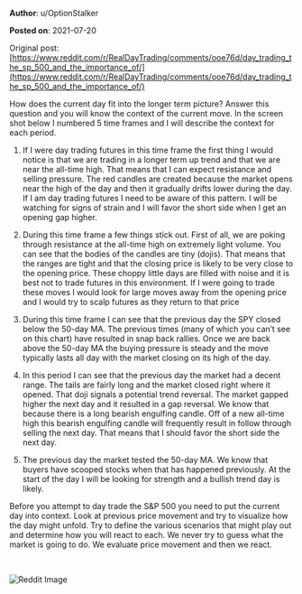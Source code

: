 **Author**: u/OptionStalker

**Posted on**: 2021-07-20

Original post: [https://www.reddit.com/r/RealDayTrading/comments/ooe76d/day_trading_the_sp_500_and_the_importance_of/](https://www.reddit.com/r/RealDayTrading/comments/ooe76d/day_trading_the_sp_500_and_the_importance_of/)

  

How does the current day fit into the longer term picture? Answer this question and you will know the context of the current move. In the screen shot below I numbered 5 time frames and I will describe the context for each period.

1. If I were day trading futures in this time frame the first thing I would notice is that we are trading in a longer term up trend and that we are near the all-time high. That means that I can expect resistance and selling pressure. The red candles are created because the market opens near the high of the day and then it gradually drifts lower during the day. If I am day trading futures I need to be aware of this pattern. I will be watching for signs of strain and I will favor the short side when I get an opening gap higher. 

2. During this time frame a few things stick out. First of all, we are poking through resistance at the all-time high on extremely light volume. You can see that the bodies of the candles are tiny (dojis). That means that the ranges are tight and that the closing price is likely to be very close to the opening price. These choppy little days are filled with noise and it is best not to trade futures in this environment. If I were going to trade these moves I would look for large moves away from the opening price and I would try to scalp futures as they return to that price

3. During this time frame I can see that the previous day the SPY closed below the 50-day MA. The previous times (many of which you can’t see on this chart) have resulted in snap back rallies. Once we are back above the 50-day MA the buying pressure is steady and the move typically lasts all day with the market closing on its high of the day. 

4. In this period I can see that the previous day the market had a decent range. The tails are fairly long and the market closed right where it opened. That doji signals a potential trend reversal. The market gapped higher the next day and it resulted in a gap reversal. We know that because there is a long bearish engulfing candle. Off of a new all-time high this bearish engulfing candle will frequently result in follow through selling the next day. That means that I should favor the short side the next day. 

5. The previous day the market tested the 50-day MA. We know that buyers have scooped stocks when that has happened previously. At the start of the day I will be looking for strength and a bullish trend day is likely. 

Before you attempt to day trade the S&P 500 you need to put the current day into context. Look at previous price movement and try to visualize how the day might unfold. Try to define the various scenarios that might play out and determine how you will react to each. We never try to guess what the market is going to do. We evaluate price movement and then we react.

&#x200B;

<img src="cache/images/02a03a39e75f2f481694d10afe0f2623.png" alt="Reddit Image">